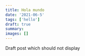 ```yaml
---
title: Hola mundo
date: '2021-06-5'
tags: ['hello']
draft: true
summary:
images: []
---
```


Draft post which should not display
